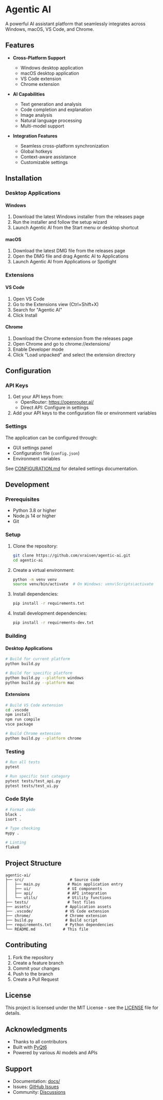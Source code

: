 # Agentic AI

A powerful AI assistant platform that seamlessly integrates across Windows, macOS, VS Code, and Chrome.

## Features

- **Cross-Platform Support**
  - Windows desktop application
  - macOS desktop application
  - VS Code extension
  - Chrome extension

- **AI Capabilities**
  - Text generation and analysis
  - Code completion and explanation
  - Image analysis
  - Natural language processing
  - Multi-model support

- **Integration Features**
  - Seamless cross-platform synchronization
  - Global hotkeys
  - Context-aware assistance
  - Customizable settings

## Installation

### Desktop Applications

#### Windows
1. Download the latest Windows installer from the releases page
2. Run the installer and follow the setup wizard
3. Launch Agentic AI from the Start menu or desktop shortcut

#### macOS
1. Download the latest DMG file from the releases page
2. Open the DMG file and drag Agentic AI to Applications
3. Launch Agentic AI from Applications or Spotlight

### Extensions

#### VS Code
1. Open VS Code
2. Go to the Extensions view (Ctrl+Shift+X)
3. Search for "Agentic AI"
4. Click Install

#### Chrome
1. Download the Chrome extension from the releases page
2. Open Chrome and go to chrome://extensions/
3. Enable Developer mode
4. Click "Load unpacked" and select the extension directory

## Configuration

### API Keys
1. Get your API keys from:
   - OpenRouter: https://openrouter.ai/
   - Direct API: Configure in settings
2. Add your API keys to the configuration file or environment variables

### Settings
The application can be configured through:
- GUI settings panel
- Configuration file (`config.json`)
- Environment variables

See [CONFIGURATION.md](CONFIGURATION.md) for detailed settings documentation.

## Development

### Prerequisites
- Python 3.8 or higher
- Node.js 14 or higher
- Git

### Setup
1. Clone the repository:
   ```bash
   git clone https://github.com/xraisen/agentic-ai.git
   cd agentic-ai
   ```

2. Create a virtual environment:
   ```bash
   python -m venv venv
   source venv/bin/activate  # On Windows: venv\Scripts\activate
   ```

3. Install dependencies:
   ```bash
   pip install -r requirements.txt
   ```

4. Install development dependencies:
   ```bash
   pip install -r requirements-dev.txt
   ```

### Building

#### Desktop Applications
```bash
# Build for current platform
python build.py

# Build for specific platform
python build.py --platform windows
python build.py --platform mac
```

#### Extensions
```bash
# Build VS Code extension
cd .vscode
npm install
npm run compile
vsce package

# Build Chrome extension
python build.py --platform chrome
```

### Testing
```bash
# Run all tests
pytest

# Run specific test category
pytest tests/test_api.py
pytest tests/test_ui.py
```

### Code Style
```bash
# Format code
black .
isort .

# Type checking
mypy .

# Linting
flake8
```

## Project Structure

```
agentic-ai/
├── src/                    # Source code
│   ├── main.py            # Main application entry
│   ├── ui/                # UI components
│   ├── api/               # API integration
│   └── utils/             # Utility functions
├── tests/                 # Test files
├── assets/               # Application assets
├── .vscode/              # VS Code extension
├── chrome/               # Chrome extension
├── build.py              # Build script
├── requirements.txt      # Python dependencies
└── README.md            # This file
```

## Contributing

1. Fork the repository
2. Create a feature branch
3. Commit your changes
4. Push to the branch
5. Create a Pull Request

## License

This project is licensed under the MIT License - see the [LICENSE](LICENSE) file for details.

## Acknowledgments

- Thanks to all contributors
- Built with [PyQt6](https://www.riverbankcomputing.com/software/pyqt/)
- Powered by various AI models and APIs

## Support

- Documentation: [docs/](docs/)
- Issues: [GitHub Issues](https://github.com/xraisen/agentic-ai/issues)
- Community: [Discussions](https://github.com/xraisen/agentic-ai/discussions) 